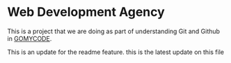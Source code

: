 # Web Development Agency

This is a project that we are doing as part of understanding Git and Github in [GOMYCODE](https://gomycode.com).

This is an update for the readme feature.
this is the latest update on this file